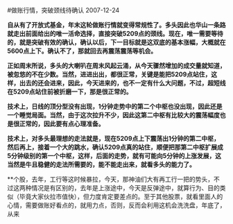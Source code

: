 #做账行情，突破颈线待确认
2007-12-24

**自从有了开放式基金，年末这轮做账行情就变得常规性了。多头因此也华山一条路就走出前面给出的唯一活命选择，直接突破5209点的颈线。现在，唯一需要等待的，就是突破有效的确认，确认以后，下一目标就是这双底的基本涨幅，大概就在5600点上下。确认不了，那就回去再震荡震荡等机会。**
 
**正如周末所说，多头的大喇叭在周末风起云涌，从今天骤然增加的成交量就知道，被忽悠的不在少数。当然，进进出出，都很正常，关键是能把5209点站住，这样，出去的还会进来，因此，今天进来的，也不一定有什么大问题，不过，超短线在5209点站住前被折磨一下，那是很正常的。**
 
**技术上，日线的顶分型没有出现，1分钟走势中的第二个中枢也没出现，因此还是一个睡觉局面。当然，由于这次拉升不少，因此这第二中枢有比较大的震荡幅度也是很正常的，因此要有点心理准备。**
 
**技术上，对多头最理想的走法就是，现在5209点上下震荡出1分钟的第二中枢，然后再上，接着一个大的跳水，确认5209点真的站住，顺便把那第二中枢扩展成5分钟级别的第一个中枢，这样，后面的走势，就有可能向5分钟的上涨发展，这当然是牛且稳健的走法所需要的，能不能走出来，就看多头的能力了。**
 
**个股，去年，工行等这时候暴拉，今天，那神油们大有再工行一把的势头，不过这两种情况是有区别的，去年是上涨途中，今天是反弹途中，就算行为、目的类似（毕竟大家伙拉市值快），但力度肯定要差点的。至于其他股票，就看里面人的心情，需要做账好看点的，就用力点，否则，反而会利用这机会洗洗盘，年底了，从来